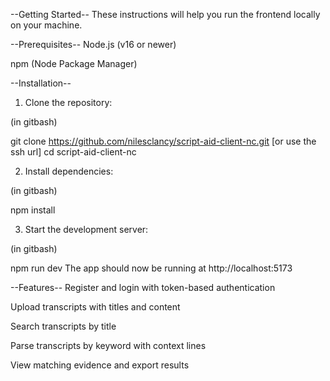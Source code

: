 --Getting Started-- These instructions will help you run the frontend locally on your machine.

--Prerequisites-- Node.js (v16 or newer)

npm (Node Package Manager)

--Installation--

1. Clone the repository:

(in gitbash)

git clone https://github.com/nilesclancy/script-aid-client-nc.git [or use the ssh url]
cd script-aid-client-nc

2. Install dependencies:

(in gitbash)

npm install

3. Start the development server:

(in gitbash)

npm run dev The app should now be running at http://localhost:5173

--Features-- Register and login with token-based authentication

Upload transcripts with titles and content

Search transcripts by title

Parse transcripts by keyword with context lines

View matching evidence and export results
